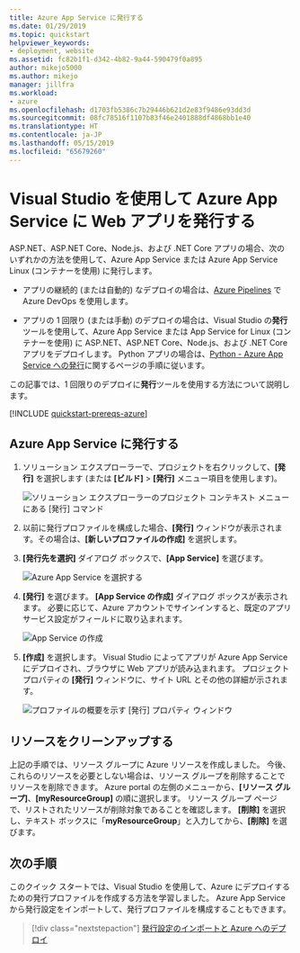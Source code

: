 ```yaml
---
title: Azure App Service に発行する
ms.date: 01/29/2019
ms.topic: quickstart
helpviewer_keywords:
- deployment, website
ms.assetid: fc82b1f1-d342-4b82-9a44-590479f0a895
author: mikejo5000
ms.author: mikejo
manager: jillfra
ms.workload:
- azure
ms.openlocfilehash: d1703fb5386c7b29446b621d2e83f9486e93dd3d
ms.sourcegitcommit: 08fc78516f1107b83f46e2401888df4868bb1e40
ms.translationtype: HT
ms.contentlocale: ja-JP
ms.lasthandoff: 05/15/2019
ms.locfileid: "65679260"
---
```

# <a name="publish-a-web-app-to-azure-app-service-using-visual-studio"></a>Visual Studio を使用して Azure App Service に Web アプリを発行する

ASP.NET、ASP.NET Core、Node.js、および .NET Core アプリの場合、次のいずれかの方法を使用して、Azure App Service または Azure App Service Linux (コンテナーを使用) に発行します。

* アプリの継続的 (または自動的) なデプロイの場合は、[Azure Pipelines](https://docs.microsoft.com/azure/devops/pipelines/get-started-yaml?view=azdevops) で Azure DevOps を使用します。

* アプリの 1 回限り (または手動) のデプロイの場合は、Visual Studio の**発行**ツールを使用して、Azure App Service または App Service for Linux (コンテナーを使用) に ASP.NET、ASP.NET Core、Node.js、および .NET Core アプリをデプロイします。 Python アプリの場合は、[Python - Azure App Service への発行](../python/publishing-python-web-applications-to-azure-from-visual-studio.md)に関するページの手順に従います。

この記事では、1 回限りのデプロイに**発行**ツールを使用する方法について説明します。

[!INCLUDE [quickstart-prereqs-azure](includes/quickstart-prereqs-azure.md)]

## <a name="publish-to-azure-app-service"></a>Azure App Service に発行する

1. ソリューション エクスプローラーで、プロジェクトを右クリックして、**[発行]** を選択します (または **[ビルド]** > **[発行]** メニュー項目を使用します)。

    ![ソリューション エクスプローラーのプロジェクト コンテキスト メニューにある [発行] コマンド](../deployment/media/quickstart-publish.png "[発行] を選択する")

1. 以前に発行プロファイルを構成した場合、**[発行]** ウィンドウが表示されます。その場合は、**[新しいプロファイルの作成]** を選択します。

1. **[発行先を選択]** ダイアログ ボックスで、**[App Service]** を選びます。

    ![Azure App Service を選択する](../deployment/media/quickstart-publish-azure.png "Azure App Service を選択する")

1. **[発行]** を選びます。 **[App Service の作成]** ダイアログ ボックスが表示されます。 必要に応じて、Azure アカウントでサインインすると、既定のアプリ サービス設定がフィールドに取り込まれます。

    ![App Service の作成](../deployment/media/quickstart-publish-settings-app-service.png "Azure App Service の作成")

1. **[作成]** を選択します。 Visual Studio によってアプリが Azure App Service にデプロイされ、ブラウザに Web アプリが読み込まれます。 プロジェクト プロパティの **[発行]** ウィンドウに、サイト URL とその他の詳細が示されます。

    ![プロファイルの概要を示す [発行] プロパティ ウィンドウ](../deployment/media/quickstart-publish-app-service-summary.png)

## <a name="clean-up-resources"></a>リソースをクリーンアップする

上記の手順では、リソース グループに Azure リソースを作成しました。 今後、これらのリソースを必要としない場合は、リソース グループを削除することでリソースを削除できます。
Azure portal の左側のメニューから、**[リソース グループ]**、**[myResourceGroup]** の順に選択します。
リソース グループ ページで、リストされたリソースが削除対象であることを確認します。
**[削除]** を選択し、テキスト ボックスに「**myResourceGroup**」と入力してから、**[削除]** を選びます。

## <a name="next-steps"></a>次の手順

このクイック スタートでは、Visual Studio を使用して、Azure にデプロイするための発行プロファイルを作成する方法を学習しました。 Azure App Service から発行設定をインポートして、発行プロファイルを構成することもできます。

> [!div class="nextstepaction"]
> [発行設定のインポートと Azure へのデプロイ](tutorial-import-publish-settings-azure.md)
